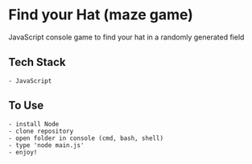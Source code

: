 # Find your Hat (maze game)

JavaScript console game to find your hat in a randomly generated field

## Tech Stack

    - JavaScript

## To Use

    - install Node
    - clone repository
    - open folder in console (cmd, bash, shell)
    - type 'node main.js'
    - enjoy!
